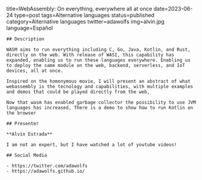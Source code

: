 title=WebAssembly: On everything, everywhere all at once
date=2023-06-24
type=post
tags=Alternative languages
status=published
category=Alternative languages
twitter=adawolfs
img=alvin.jpg
language=Español
~~~~~~
## Description

WASM aims to run everything including C, Go, Java, Kotlin, and Rust, directly on the web. With release of WASI, this capability has expanded, enabling us to run these languages everywhere. Enabling us to deploy the same module on the web, backend, serverless, and IoT devices, all at once.

Inspired on the homonymous movie, I will present an abstract of what webassembly is the tecnology and capabilities, with multiple examples and demos that could be played directly from the web,

Now that wasm has enabled garbage collector the possibility to use JVM languages has increased, There is a demo to show how to run Kotlin on the browser

## Presenter

**Alvin Estrada**

I am not an expert, but I have watched a lot of youtube videos!

## Social Media

- https://twitter.com/adawolfs
- https://adawolfs.github.io/
